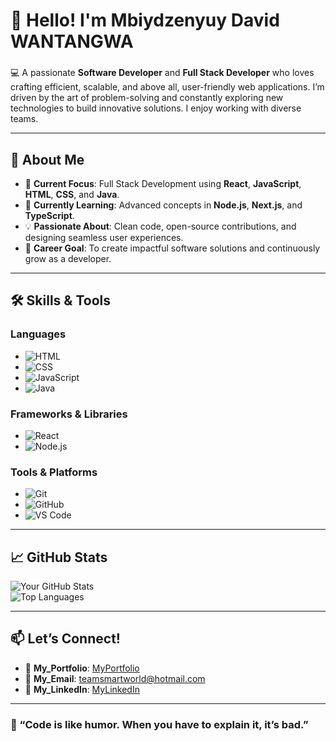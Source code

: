# 👋 Hello! I'm Mbiydzenyuy David WANTANGWA    

### 
💻 A passionate **Software Developer** and **Full Stack Developer** who loves crafting efficient, scalable, and above all, user-friendly web applications. I’m driven by the art of problem-solving and constantly exploring new technologies to build innovative solutions. I enjoy working with diverse teams.

---

## 🚀 About Me  
- 🔭 **Current Focus**: Full Stack Development using **React**, **JavaScript**, **HTML**, **CSS**, and **Java**.  
- 🌱 **Currently Learning**: Advanced concepts in **Node.js**, **Next.js**, and **TypeScript**.  
- 💡 **Passionate About**: Clean code, open-source contributions, and designing seamless user experiences.  
- 🎯 **Career Goal**: To create impactful software solutions and continuously grow as a developer.

---

## 🛠️ Skills & Tools  
### Languages  
- ![HTML](https://img.shields.io/badge/-HTML-E34F26?style=flat-square&logo=html5&logoColor=white)
- ![CSS](https://img.shields.io/badge/-CSS-1572B6?style=flat-square&logo=css3&logoColor=white)
- ![JavaScript](https://img.shields.io/badge/-JavaScript-F7DF1E?style=flat-square&logo=javascript&logoColor=black)
- ![Java](https://img.shields.io/badge/-Java-007396?style=flat-square&logo=java&logoColor=white)

### Frameworks & Libraries  
- ![React](https://img.shields.io/badge/-React-61DAFB?style=flat-square&logo=react&logoColor=black)
- ![Node.js](https://img.shields.io/badge/-Node.js-339933?style=flat-square&logo=node.js&logoColor=white)

### Tools & Platforms  
- ![Git](https://img.shields.io/badge/-Git-F05032?style=flat-square&logo=git&logoColor=white)
- ![GitHub](https://img.shields.io/badge/-GitHub-181717?style=flat-square&logo=github&logoColor=white)
- ![VS Code](https://img.shields.io/badge/-VS%20Code-007ACC?style=flat-square&logo=visual-studio-code&logoColor=white)

---

## 📈 GitHub Stats  
![Your GitHub Stats](https://github-readme-stats.vercel.app/api?username=your-github-username&show_icons=true&theme=radical)  
![Top Languages](https://github-readme-stats.vercel.app/api/top-langs/?username=your-github-username&layout=compact&theme=radical)

---

## 📫 Let’s Connect!  
- 💼 **My_Portfolio**: [MyPortfolio](https://github.com/teamsmartworld/my_portfolio)  
- 📧 **My_Email**: [teamsmartworld@hotmail.com](mailto:teamsmartworld@hotmail.com)  
- 💬 **My_LinkedIn**: [MyLinkedIn](https://www.linkedin.com/in/mbiydzenyuy)  

---

### 🌟 “Code is like humor. When you have to explain it, it’s bad.”  
